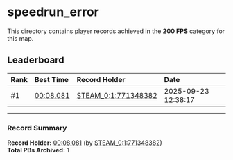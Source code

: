 # speedrun_error

This directory contains player records achieved in the **200 FPS** category for this map.

## Leaderboard

| Rank | Best Time | Record Holder | Date                |
| :--- | :-------- | :------------ | :------------------ |
| #1   | [00:08.081](./00008081_STEAM_0_1_771348382_20250923-123817.zip) | [STEAM_0:1:771348382](https://speedrun16.com/profile/STEAM_0:1:771348382)   | 2025-09-23 12:38:17 |

---

### Record Summary
**Record Holder:** [00:08.081](./00008081_STEAM_0_1_771348382_20250923-123817.zip) (by [STEAM_0:1:771348382](https://speedrun16.com/profile/STEAM_0:1:771348382))  
**Total PBs Archived:** 1